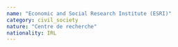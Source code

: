```yaml
---
name: "Economic and Social Research Institute (ESRI)"
category: civil_society
nature: "Centre de recherche"
nationality: IRL
---
```

    
